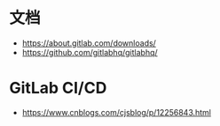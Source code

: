 # 文档
* https://about.gitlab.com/downloads/
* https://github.com/gitlabhq/gitlabhq/

# GitLab CI/CD
* https://www.cnblogs.com/cjsblog/p/12256843.html
